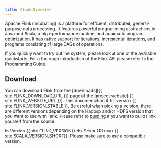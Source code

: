 ```yaml
---
title: Flink Overview
---
```


Apache Flink (incubating) is a platform for efficient, distributed, general-purpose data processing.
It features powerful programming abstractions in Java and Scala, a high-performance runtime, and
automatic program optimization. It has native support for iterations, incremental iterations, and
programs consisting of large DAGs of operations.

If you quickly want to try out the system, please look at one of the available quickstarts. For
a thorough introduction of the Flink API please refer to the
[Programming Guide](programming_guide.htmls).

## Download

You can download Flink from the [downloads]({{ site.FLINK_DOWNLOAD_URL }}) page
of the [project website]({{ site.FLINK_WEBSITE_URL }}). This documentation if for version {{ site.FLINK_VERSION_STABLE }}. Be careful
when picking a version, there are different versions depending on the Hadoop and/or
HDFS version that you want to use with Flink. Please refer to [building](building.html) if you
want to build Flink yourself from the source.

In Version {{ site.FLINK_VERSION}} the Scala API uses {{ site.SCALA_VERSION_SHORT}}. Please make
sure to use a compatible version.
